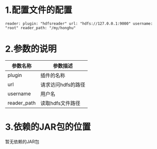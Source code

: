 # 1.配置文件的配置

`
reader:
  plugin: "hdfsreader"
  url: "hdfs://127.0.0.1:9000"
  username: "root"
  reader_path: "/my/honghu"
`

# 2.参数的说明

| 参数名称 | 参数描述       |
| ----------- | -------------- |
| plugin      | 插件的名称          |
| url         | 请求访问hdfs的路径   |
| username    | 用户名             |
| reader_path | 读取hdfs文件路径    |



# 3.依赖的JAR包的位置

暂无依赖的JAR包
